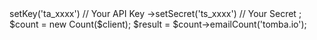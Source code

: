 <?php

use Tomba\Client;
use Tomba\Services\Count;

$client = new Client();

$client
    ->setKey('ta_xxxx') // Your API Key
    ->setSecret('ts_xxxx') // Your Secret
;

$count = new Count($client);

$result = $count->emailCount('tomba.io');